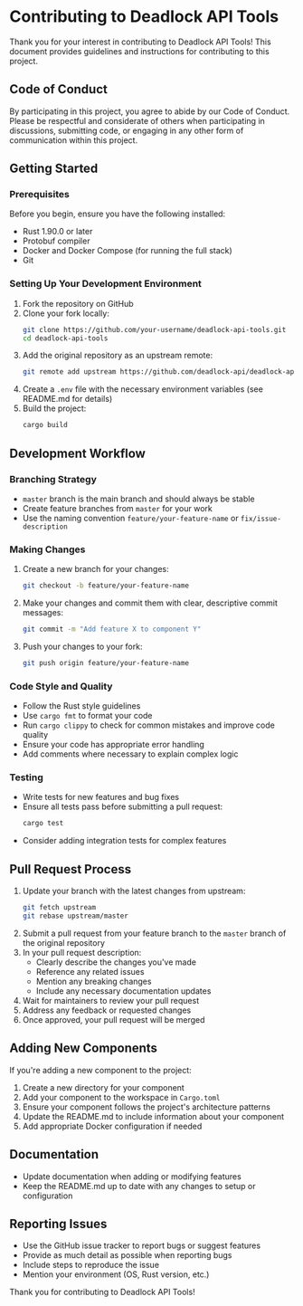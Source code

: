# Contributing to Deadlock API Tools

Thank you for your interest in contributing to Deadlock API Tools! This document provides guidelines and instructions for contributing to this project.

## Code of Conduct

By participating in this project, you agree to abide by our Code of Conduct. Please be respectful and considerate of others when participating in discussions, submitting code, or engaging in any other form of communication within this project.

## Getting Started

### Prerequisites

Before you begin, ensure you have the following installed:
- Rust 1.90.0 or later
- Protobuf compiler
- Docker and Docker Compose (for running the full stack)
- Git

### Setting Up Your Development Environment

1. Fork the repository on GitHub
2. Clone your fork locally:
   ```bash
   git clone https://github.com/your-username/deadlock-api-tools.git
   cd deadlock-api-tools
   ```
3. Add the original repository as an upstream remote:
   ```bash
   git remote add upstream https://github.com/deadlock-api/deadlock-api-tools.git
   ```
4. Create a `.env` file with the necessary environment variables (see README.md for details)
5. Build the project:
   ```bash
   cargo build
   ```

## Development Workflow

### Branching Strategy

- `master` branch is the main branch and should always be stable
- Create feature branches from `master` for your work
- Use the naming convention `feature/your-feature-name` or `fix/issue-description`

### Making Changes

1. Create a new branch for your changes:
   ```bash
   git checkout -b feature/your-feature-name
   ```
2. Make your changes and commit them with clear, descriptive commit messages:
   ```bash
   git commit -m "Add feature X to component Y"
   ```
3. Push your changes to your fork:
   ```bash
   git push origin feature/your-feature-name
   ```

### Code Style and Quality

- Follow the Rust style guidelines
- Use `cargo fmt` to format your code
- Run `cargo clippy` to check for common mistakes and improve code quality
- Ensure your code has appropriate error handling
- Add comments where necessary to explain complex logic

### Testing

- Write tests for new features and bug fixes
- Ensure all tests pass before submitting a pull request:
  ```bash
  cargo test
  ```
- Consider adding integration tests for complex features

## Pull Request Process

1. Update your branch with the latest changes from upstream:
   ```bash
   git fetch upstream
   git rebase upstream/master
   ```
2. Submit a pull request from your feature branch to the `master` branch of the original repository
3. In your pull request description:
   - Clearly describe the changes you've made
   - Reference any related issues
   - Mention any breaking changes
   - Include any necessary documentation updates
4. Wait for maintainers to review your pull request
5. Address any feedback or requested changes
6. Once approved, your pull request will be merged

## Adding New Components

If you're adding a new component to the project:

1. Create a new directory for your component
2. Add your component to the workspace in `Cargo.toml`
3. Ensure your component follows the project's architecture patterns
4. Update the README.md to include information about your component
5. Add appropriate Docker configuration if needed

## Documentation

- Update documentation when adding or modifying features
- Keep the README.md up to date with any changes to setup or configuration

## Reporting Issues

- Use the GitHub issue tracker to report bugs or suggest features
- Provide as much detail as possible when reporting bugs
- Include steps to reproduce the issue
- Mention your environment (OS, Rust version, etc.)

Thank you for contributing to Deadlock API Tools!
